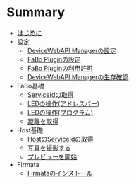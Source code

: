 # Summary

* [はじめに](README.md)
* 設定
    * [DeviceWebAPI Managerの設定](setting.md)
    * [FaBo Pluginの設定](fabo.md)
    * [FaBo Pluginの利用許可](permission.md)
    * [DeviceWebAPI Managerの生存確認](available.md)
* FaBo基礎
	* [ServiceIdの取得](fabo_serviceid.md)
	* [LEDの操作(アドレスバー)](fabo_led1.md)
	* [LEDの操作(プログラム)](fabo_led2.md)
	* [距離を取得](fabo_distance.md)
* Host基礎
	* [HostのServiceIdの取得](host_serviceid.md)
	* [写真を撮影する](host_takepic.md)
	* [プレビューを開始](host_preview.md)
* Firmata
	* [Firmataのインストール](firmata.md)

